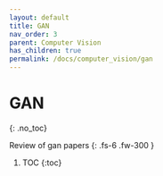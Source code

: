 ```yaml
---
layout: default
title: GAN
nav_order: 3
parent: Computer Vision
has_children: true
permalink: /docs/computer_vision/gan
---
```


# GAN
{: .no_toc}

Review of gan papers
{: .fs-6 .fw-300 }
1. TOC
{:toc}